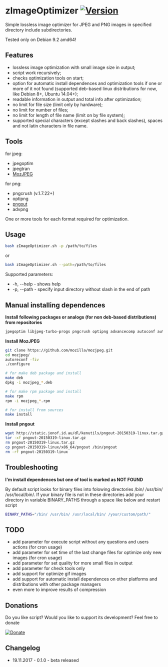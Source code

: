 # zImageOptimizer [![Version](https://img.shields.io/badge/version-v0.1.0-orange.svg)](https://github.com/zevilz/zImageOptimizer/releases/tag/0.1.0)

Simple lossless image optimizer for JPEG and PNG images in specified directory include subdirectories.

Tested only on Debian 9.2 amd64!

## Features
- lossless image optimization with small image size in output;
- script work recursively;
- checks optimization tools on start;
- option for automatic install dependences and optimization tools if one or more of it not found (supported deb-based linux distributions for now, like Debian 8+, Ubuntu 14.04+);
- readable information in output and total info after optimization;
- no limit for file size (limit only by hardware);
- no limit for number of files;
- no limit for length of file name (limit on by file system);
- supported special characters (except slashes and back slashes), spaces and not latin characters in file name.

## Tools
for jpeg:
- jpegoptim
- jpegtran
- [MozJPEG](https://github.com/mozilla/mozjpeg.git)

for png:
- pngcrush (v.1.7.22+)
- optipng
- [pngout](http://www.jonof.id.au/kenutils)
- advpng

One or more tools for each format required for optimization.

## Usage
```bash
bash zImageOptimizer.sh -p /path/to/files
```
or
```bash
bash zImageOptimizer.sh --path=/path/to/files
```

Supported parameters:
- -h, --help - shows help
- -p, --path - specify input directory without slash in the end of path

## Manual installing dependences
**Install following packages or analogs (for non deb-based distributions) from repositories**
```bash
jpegoptim libjpeg-turbo-progs pngcrush optipng advancecomp autoconf automake libtool nasm make pkg-config git
```

**Install MozJPEG**
```bash
git clone https://github.com/mozilla/mozjpeg.git
cd mozjpeg/
autoreconf -fiv
./configure

# for make deb package and install
make deb
dpkg -i mozjpeg_*.deb

# for make rpm package and install
make rpm
rpm -i mozjpeg_*.rpm

# for install from sources
make install
```

**Install pngout**
```bash
wget http://static.jonof.id.au/dl/kenutils/pngout-20150319-linux.tar.gz
tar -xf pngout-20150319-linux.tar.gz
rm pngout-20150319-linux.tar.gz
cp pngout-20150319-linux/x86_64/pngout /bin/pngout
rm -rf pngout-20150319-linux
```

## Troubleshooting

**I'm install dependences but one of tool is marked as NOT FOUND**

By default script looks for binary files into folowing directories /bin/ /usr/bin/ /usr/local/bin/. If your binary file is not in these directories add your directory in variable BINARY_PATHS through a space like below and restart script
```bash
BINARY_PATHS="/bin/ /usr/bin/ /usr/local/bin/ /your/custom/path/"
```

## TODO
- add parameter for execute script without any questions and users actions (for cron usage)
- add parameter for set time of the last change files for optimize only new images (for cron usage)
- add parameter for set quality for more small files in output
- add parameter for check tools only
- add support for optimize gif images
- add support for automatic install dependences on other platforms and distributions with other package managers
- even more to improve results of compression

## Donations
Do you like script? Would you like to support its development? Feel free to donate

[![Donate](https://img.shields.io/badge/Donate-PayPal-green.svg)](https://www.paypal.me/zevilz)

## Changelog
- 19.11.2017 - 0.1.0 - beta released

